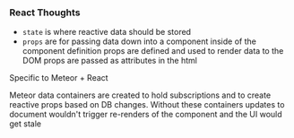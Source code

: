 ### React Thoughts

* `state` is where reactive data should be stored
* `props` are for passing data down into a component
  inside of the component definition props are defined and used to render data to the DOM
  props are passed as attributes in the html


Specific to Meteor + React

Meteor data containers are created to hold subscriptions and to create reactive props based on DB changes. Without these containers updates to document wouldn't trigger re-renders of the component and the UI would get stale
